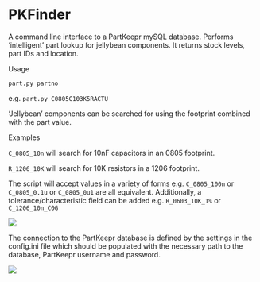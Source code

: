 # PKFinder

A command line interface to a PartKeepr mySQL database. Performs ‘intelligent’ part lookup for jellybean components. It returns stock levels, part IDs and location.

Usage

```part.py partno```

e.g. ```part.py C0805C103K5RACTU```

‘Jellybean’ components can be searched for using the footprint combined with the part value.

Examples

```C_0805_10n``` will search for 10nF capacitors in an 0805 footprint.

```R_1206_10K``` will search for 10K resistors in a 1206 footprint.

The script will accept values in a variety of forms e.g. ```C_0805_100n``` or ```C_0805_0.1u``` or ```C_0805_0u1``` are all equivalent.
Additionally, a tolerance/characteristic field can be added e.g. ```R_0603_10K_1%``` or ```C_1206_10n_C0G```

![](Shot1.png)

The connection to the PartKeepr database is defined by the settings in the config.ini file which should be populated with the necessary path to the database, PartKeepr username and password.

![](Shot2.png)
